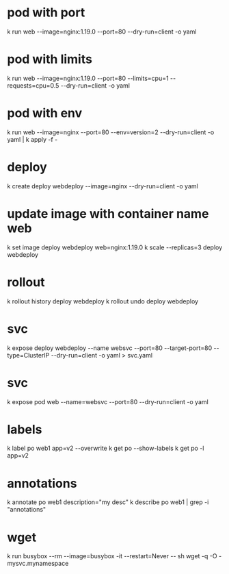 # pod with port
k run web --image=nginx:1.19.0 --port=80 --dry-run=client -o yaml

# pod with limits
k run web --image=nginx:1.19.0 --port=80 --limits=cpu=1 --requests=cpu=0.5 --dry-run=client -o yaml

# pod with env
k run web --image=nginx --port=80 --env=version=2 --dry-run=client -o yaml | k apply -f -

# deploy
k create deploy webdeploy --image=nginx --dry-run=client -o yaml
# update image with container name web
k set image deploy webdeploy web=nginx:1.19.0
k scale --replicas=3 deploy webdeploy 

# rollout
k rollout history deploy webdeploy
k rollout undo deploy webdeploy

# svc
k expose deploy webdeploy --name websvc --port=80 --target-port=80 --type=ClusterIP --dry-run=client -o yaml > svc.yaml

# svc
k expose pod web --name=websvc --port=80 --dry-run=client -o yaml

# labels
k label po web1 app=v2 --overwrite
k get po --show-labels
k get po -l app=v2

# annotations
k annotate po web1 description="my desc"
k describe po web1 | grep -i "annotations"

# wget
k run busybox --rm --image=busybox -it --restart=Never -- sh
wget -q -O - mysvc.mynamespace